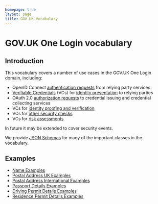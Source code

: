 ```yaml
---
homepage: true
layout: page
title: GOV.UK Vocabulary
---
```


# GOV.UK One Login vocabulary

## Introduction

This vocabulary covers a number of use cases in the GOV.UK One Login domain, including:

* OpenID Connect [authentication requests](v1/classes/OpenIDConnectAuthenticationRequestClass) from relying party services
* [Verifiable Credentials](https://www.w3.org/TR/vc-data-model/) (VCs) for [identity presentation](v1/classes/VerifiableIdentityCredentialClass) to relying parties
* OAuth 2.0 [authorization requests](v1/classes/IssuerAuthorizationRequestClass) to credential issuing and credential collecting services
* VCs for [identity proofing and verification](v1/classes/IdentityCheckCredentialClass)
* VCs for [other security checks](v1/classes/SecurityCheckCredentialClass)
* VCs for [risk assessments](v1/classes/RiskAssessmentCredentialClass)

In future it may be extended to cover security events.

We provide [JSON Schemas](./v1/json-schemas/) for many of the important classes in the vocabulary.

## Examples

* [Name Examples](v1/classes/NameClass)
* [Postal Address UK Examples](v1/classes/PostalAddressUKClass)
* [Postal Address International Examples](v1/classes/PostalAddressInternationalClass)
* [Passport Details Examples](v1/classes/PassportDetailsClass)
* [Driving Permit Details Examples](v1/classes/DrivingPermitDetailsClass)
* [Residence Permit Details Examples](v1/classes/ResidencePermitDetailsClass)
